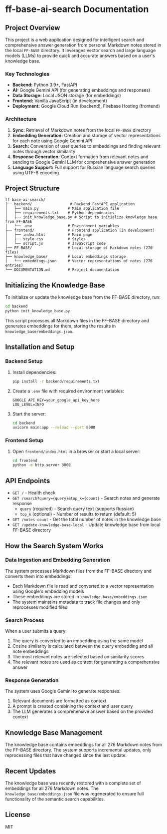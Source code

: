 # ff-base-ai-search Documentation

## Project Overview

This project is a web application designed for intelligent search and comprehensive answer generation from personal Markdown notes stored in the local `FF-BASE` directory. It leverages vector search and large language models (LLMs) to provide quick and accurate answers based on a user's knowledge base.

### Key Technologies

* **Backend:** Python 3.9+, FastAPI
* **AI:** Google Gemini API (for generating embeddings and responses)
* **Data Storage:** Local JSON storage (for embeddings)
* **Frontend:** Vanilla JavaScript (in development)
* **Deployment:** Google Cloud Run (backend), Firebase Hosting (frontend)

### Architecture

1. **Sync:** Retrieval of Markdown notes from the local `FF-BASE` directory
2. **Embedding Generation:** Creation and storage of vector representations for each note using Google Gemini API
3. **Search:** Conversion of user queries to embeddings and finding relevant notes through vector similarity
4. **Response Generation:** Context formation from relevant notes and sending to Google Gemini LLM for comprehensive answer generation
5. **Language Support:** Full support for Russian language search queries using UTF-8 encoding

## Project Structure

```
ff-base-ai-search/
├── backend/                 # Backend FastAPI application
│   ├── main.py             # Main application file
│   ├── requirements.txt    # Python dependencies
│   ├── init_knowledge_base.py # Script to initialize knowledge base from FF-BASE
│   └── .env                # Environment variables
├── frontend/               # Frontend application (in development)
│   ├── index.html          # Main page
│   ├── style.css           # Styles
│   └── script.js           # JavaScript code
├── FF-BASE/                # Local storage of Markdown notes (276 files)
├── knowledge_base/         # Local embeddings storage
│   └── embeddings.json     # Vector representations of notes (276 entries)
└── DOCUMENTATION.md        # Project documentation
```

## Initializing the Knowledge Base

To initialize or update the knowledge base from the FF-BASE directory, run:

```bash
cd backend
python init_knowledge_base.py
```

This script processes all Markdown files in the FF-BASE directory and generates embeddings for them, storing the results in `knowledge_base/embeddings.json`.

## Installation and Setup

### Backend Setup

1. Install dependencies:
   ```bash
   pip install -r backend/requirements.txt
   ```

2. Create a `.env` file with required environment variables:
   ```
   GOOGLE_API_KEY=your_google_api_key_here
   LOG_LEVEL=INFO
   ```

3. Start the server:
   ```bash
   cd backend
   uvicorn main:app --reload --port 8000
   ```

### Frontend Setup

1. Open `frontend/index.html` in a browser or start a local server:
   ```bash
   cd frontend
   python -m http.server 3000
   ```

## API Endpoints

* `GET /` - Health check
* `GET /search?query={query}&top_k={count}` - Search notes and generate response
  * `query` (required) - Search query text (supports Russian)
  * `top_k` (optional) - Number of results to return (default: 5)
* `GET /notes-count` - Get the total number of notes in the knowledge base
* `GET /update-knowledge-base-local` - Update knowledge base from local FF-BASE directory

## How the Search System Works

### Data Ingestion and Embedding Generation

The system processes Markdown files from the FF-BASE directory and converts them into embeddings:

- Each Markdown file is read and converted to a vector representation using Google's embedding models
- These embeddings are stored in `knowledge_base/embeddings.json`
- The system maintains metadata to track file changes and only reprocesses modified files

### Search Process

When a user submits a query:

1. The query is converted to an embedding using the same model
2. Cosine similarity is calculated between the query embedding and all note embeddings
3. The most relevant notes are selected based on similarity scores
4. The relevant notes are used as context for generating a comprehensive answer

### Response Generation

The system uses Google Gemini to generate responses:

1. Relevant documents are formatted as context
2. A prompt is created combining the context and user query
3. The LLM generates a comprehensive answer based on the provided context

## Knowledge Base Management

The knowledge base contains embeddings for all 276 Markdown notes from the FF-BASE directory. The system supports incremental updates, only reprocessing files that have changed since the last update.

## Recent Updates

The knowledge base was recently restored with a complete set of embeddings for all 276 Markdown notes. The `knowledge_base/embeddings.json` file was regenerated to ensure full functionality of the semantic search capabilities.

## License

MIT